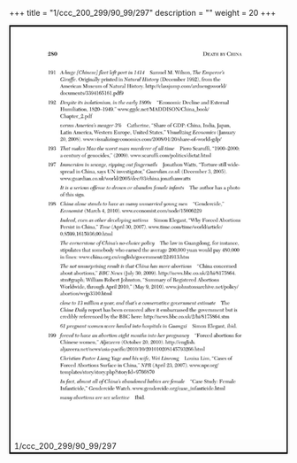 +++
title = "1/ccc_200_299/90_99/297"
description = ""
weight = 20
+++

<table style="border:2px solid black;max-width:800px;max-height:800px;" 
><tr><td><img class="center-fit-jpg"
src="/jpg_/out_jpg_dbc_297.jpg"  >1/ccc_200_299/90_99/297</img></td></tr></table>